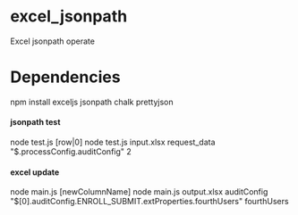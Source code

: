 # excel_jsonpath
Excel jsonpath operate

# Dependencies
npm install exceljs jsonpath chalk prettyjson
#### jsonpath test
node test.js <xlsx> <columnTitle> <jsonPaht> [row|0]
node test.js input.xlsx request_data "$.processConfig.auditConfig" 2
#### excel update
node main.js <xlsx> <columnTitle> <jsonPath> [newColumnName]
node main.js output.xlsx auditConfig "$[0].auditConfig.ENROLL_SUBMIT.extProperties.fourthUsers" fourthUsers
